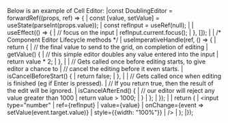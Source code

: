 <framework-specific-section frameworks="react">
Below is an example of Cell Editor:

<snippet transform={false} language="jsx">
|const DoublingEditor = forwardRef((props, ref) => {
|    const [value, setValue] = useState(parseInt(props.value));
|    const refInput = useRef(null);
|
|    useEffect(() => {
|        // focus on the input
|        refInput.current.focus();
|    }, []);
|
|    /* Component Editor Lifecycle methods */
|    useImperativeHandle(ref, () => {
|        return {
|            // the final value to send to the grid, on completion of editing
|            getValue() {
|                // this simple editor doubles any value entered into the input
|                return value * 2;
|            },
|
|            // Gets called once before editing starts, to give editor a chance to
|            // cancel the editing before it even starts.
|            isCancelBeforeStart() {
|                return false;
|            },
|
|            // Gets called once when editing is finished (eg if Enter is pressed).
|            // If you return true, then the result of the edit will be ignored.
|            isCancelAfterEnd() {
|                // our editor will reject any value greater than 1000
|                return value > 1000;
|            }
|        };
|    });
|
|    return (
|        &lt;input type="number"
|               ref={refInput}
|               value={value}
|               onChange={event => setValue(event.target.value)}
|               style={{width: "100%"}}
|        />
|    );
|});
</snippet>

</framework-specific-section>
